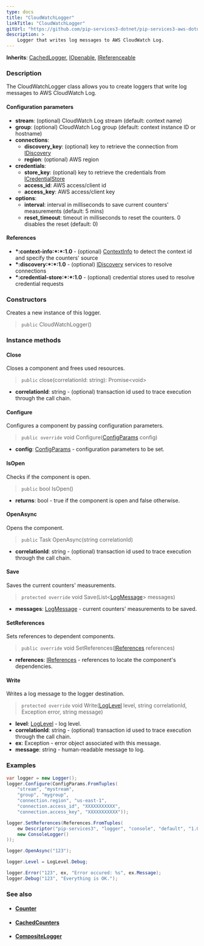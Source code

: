 ```yaml
---
type: docs
title: "CloudWatchLogger"
linkTitle: "CloudWatchLogger"
gitUrl: "https://github.com/pip-services3-dotnet/pip-services3-aws-dotnet"
description: >
    Logger that writes log messages to AWS CloudWatch Log.
---
```


**Inherits**: [CachedLogger](../../../components/log/cached_logger), [IOpenable](../../../commons/run/iopenable), [IReferenceable](../../../commons/refer/ireferenceable)

### Description

The CloudWatchLogger class allows you to create loggers that write log messages to AWS CloudWatch Log.

#### Configuration parameters
 
- **stream**: (optional) CloudWatch Log stream (default: context name)
- **group**: (optional) CloudWatch Log group (default: context instance ID or hostname)
- **connections**:                   
    - **discovery_key**: (optional) key to retrieve the connection from [IDiscovery](../../../components/connect/idiscovery)
    - **region**: (optional) AWS region
- **credentials**:    
    - **store_key**: (optional) key to retrieve the credentials from [ICredentialStore](../../../components/auth/icredential_store)
    - **access_id**: AWS access/client id
    - **access_key**: AWS access/client key
 - **options**:
    - **interval**: interval in milliseconds to save current counters' measurements (default: 5 mins)
    - **reset_timeout**: timeout in milliseconds to reset the counters. 0 disables the reset (default: 0)


#### References
- **\*:context-info:\*:\*:1.0** - (optional) [ContextInfo](../../../components/info/context_info) to detect the context id and specify the counters' source
- **\*:discovery:\*:\*:1.0** - (optional) [IDiscovery](../../../components/connect/idiscovery) services to resolve connections
- **\*:credential-store:\*:\*:1.0** - (optional) credential stores used to resolve credential requests

### Constructors
Creates a new instance of this logger.

> `public` CloudWatchLogger()


### Instance methods

#### Close
Closes a component and frees used resources.

> `public` close(correlationId: string): Promise\<void\>

- **correlationId**: string - (optional) transaction id used to trace execution through the call chain.

#### Configure
Configures a component by passing configuration parameters.

> `public override` void Configure([ConfigParams](../../../commons/config/config_params) config)

- **config**: [ConfigParams](../../../commons/config/config_params) - configuration parameters to be set.


#### IsOpen
Checks if the component is open.

> `public` bool IsOpen()

- **returns**: bool - true if the component is open and false otherwise.

#### OpenAsync
Opens the component.

> `public` Task OpenAsync(string correlationId)

- **correlationId**: string - (optional) transaction id used to trace execution through the call chain.

#### Save
Saves the current counters' measurements.

> `protected override` void Save(List<[LogMessage](../../../components/log/log_message)> messages)

- **messages**: [LogMessage](../../../components/log/log_message) - current counters' measurements to be saved.

#### SetReferences
Sets references to dependent components.

> `public override` void SetReferences([IReferences](../../../commons/refer/ireferences) references)

- **references**: [IReferences](../../../commons/refer/ireferences) - references to locate the component's dependencies.

#### Write
Writes a log message to the logger destination.

> `protected override` void Write([LogLevel](../../../components/log/log_level) level, string correlationId, Exception error, string message)

- **level**: [LogLevel](../../../components/log/log_level) - log level.
- **correlationId**: string - (optional) transaction id used to trace execution through the call chain.
- **ex**: Exception - error object associated with this message.
- **message**: string - human-readable message to log.



### Examples

```cs
var logger = new Logger();
logger.Configure(ConfigParams.FromTuples(
    "stream", "mystream",
    "group", "mygroup",
    "connection.region", "us-east-1",
    "connection.access_id", "XXXXXXXXXXX",
    "connection.access_key", "XXXXXXXXXXX"));

logger.SetReferences(References.FromTuples(
    ew Descriptor("pip-services3", "logger", "console", "default", "1.0"), 
    new ConsoleLogger()
));

logger.OpenAsync("123");

logger.Level = LogLevel.Debug;

logger.Error("123", ex, "Error occured: %s", ex.Message);
logger.Debug("123", "Everything is OK.");
```

### See also
- #### [Counter](../../../components/count/counter)
- #### [CachedCounters](../../../components/count/cached_counters)
- #### [CompositeLogger](../../../components/log/composite_logger) 
